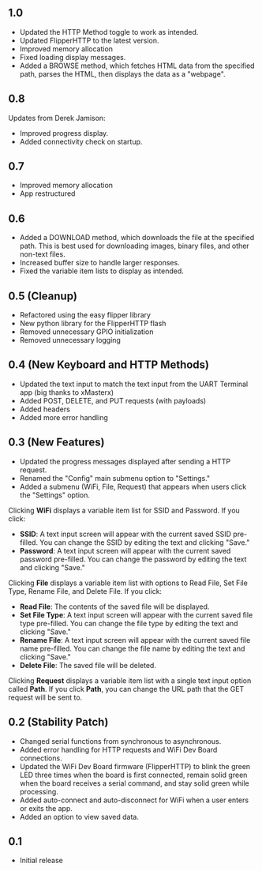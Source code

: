 ## 1.0
- Updated the HTTP Method toggle to work as intended.
- Updated FlipperHTTP to the latest version.
- Improved memory allocation
- Fixed loading display messages.
- Added a BROWSE method, which fetches HTML data from the specified path, parses the HTML, then displays the data as a "webpage". 

## 0.8
Updates from Derek Jamison:
- Improved progress display.
- Added connectivity check on startup.

## 0.7
- Improved memory allocation
- App restructured

## 0.6
- Added a DOWNLOAD method, which downloads the file at the specified path. This is best used for downloading images, binary files, and other non-text files.
- Increased buffer size to handle larger responses.
- Fixed the variable item lists to display as intended.

## 0.5 (Cleanup)
- Refactored using the easy flipper library
- New python library for the FlipperHTTP flash
- Removed unnecessary GPIO initialization
- Removed unnecessary logging

## 0.4 (New Keyboard and HTTP Methods)
- Updated the text input to match the text input from the UART Terminal app (big thanks to xMasterx)
- Added POST, DELETE, and PUT requests (with payloads)
- Added headers
- Added more error handling

## 0.3 (New Features)
- Updated the progress messages displayed after sending a HTTP request.
- Renamed the "Config" main submenu option to "Settings."
- Added a submenu (WiFi, File, Request) that appears when users click the "Settings" option.

Clicking **WiFi** displays a variable item list for SSID and Password. If you click:
- **SSID**: A text input screen will appear with the current saved SSID pre-filled. You can change the SSID by editing the text and clicking "Save."
- **Password**: A text input screen will appear with the current saved password pre-filled. You can change the password by editing the text and clicking "Save."

Clicking **File** displays a variable item list with options to Read File, Set File Type, Rename File, and Delete File. If you click:
- **Read File**: The contents of the saved file will be displayed.
- **Set File Type**: A text input screen will appear with the current saved file type pre-filled. You can change the file type by editing the text and clicking "Save."
- **Rename File**: A text input screen will appear with the current saved file name pre-filled. You can change the file name by editing the text and clicking "Save."
- **Delete File**: The saved file will be deleted.

Clicking **Request** displays a variable item list with a single text input option called **Path**. If you click **Path**, you can change the URL path that the GET request will be sent to.

## 0.2 (Stability Patch)
- Changed serial functions from synchronous to asynchronous.
- Added error handling for HTTP requests and WiFi Dev Board connections.
- Updated the WiFi Dev Board firmware (FlipperHTTP) to blink the green LED three times when the board is first connected, remain solid green when the board receives a serial command, and stay solid green while processing.
- Added auto-connect and auto-disconnect for WiFi when a user enters or exits the app.
- Added an option to view saved data.

## 0.1
- Initial release